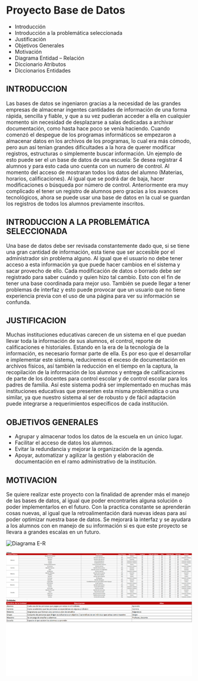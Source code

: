 # Proyecto Base de Datos

- Introducción
- Introducción a la problemática seleccionada
- Justificación
- Objetivos Generales
- Motivación
- Diagrama Entidad – Relación
- Diccionario Atributos
- Diccionarios Entidades


## INTRODUCCION
Las bases de datos se ingeniaron gracias a la necesidad de las grandes empresas de almacenar ingentes cantidades de información de una forma rápida, sencilla y fiable, y que a su vez pudieran acceder a ella en cualquier momento sin necesidad de desplazarse a salas dedicadas a archivar documentación, como hasta hace poco se venía haciendo. Cuando comenzó el despegue de los programas informáticos se empezaron a almacenar datos en los archivos de los programas, lo cual era más cómodo, pero aun así tenían grandes dificultades a la hora de querer modificar registros, estructuras o simplemente buscar información. Un ejemplo de esto puede ser el un base de datos de una escuela: Se desea registrar 4 alumnos y para esto cada uno cuenta con un numero de control. Al momento del acceso de mostraran todos los datos del alumno (Materias, horarios, calificaciones). Al igual que se podrá dar de baja, hacer modificaciones o búsqueda por número de control. Anteriormente era muy complicado el tener un registro de alumnos pero gracias a los avances tecnológicos, ahora se puede usar una base de datos en la cual se guardan los registros de todos los alumnos previamente inscritos.

## INTRODUCCION A LA PROBLEMÁTICA SELECCIONADA
Una base de datos debe ser revisada constantemente dado que, si se tiene una gran cantidad de información, esta tiene que ser accesible por el administrador sin problema alguno. Al igual que el usuario no debe tener acceso a esta información ya que puede hacer cambios en el sistema y sacar provecho de ello. Cada modificación de datos o borrado debe ser registrado para saber cuándo y quien hizo tal cambio. Esto con el fin de tener una base coordinada para mejor uso. También se puede llegar a tener problemas de interfaz y esto puede provocar que un usuario que no tiene experiencia previa con el uso de una página para ver su información se confunda.

## JUSTIFICACION
Muchas instituciones educativas carecen de un sistema en el que puedan llevar toda la información de sus alumnos, el control, reporte de calificaciones e historiales. Estando en la era de la tecnología de la información, es necesario formar parte de ella.
Es por eso que el desarrollar e implementar este sistema, reduciremos el exceso de documentación en archivos físicos, así también la reducción en el tiempo en la captura, la recopilación de la información de los alumnos y entrega de calificaciones de parte de los docentes para control escolar y de control escolar para los padres de familia.
Así este sistema podrá ser implementado en muchas más instituciones educativas que presenten esta misma problemática o una similar, ya que nuestro sistema al ser de robusto y de fácil adaptación puede integrarse a requerimientos específicos de cada institución.

## OBJETIVOS GENERALES
- Agrupar y almacenar todos los datos de la escuela en un único lugar.
- Facilitar el acceso de datos los alumnos.
- Evitar la redundancia y mejorar la organización de la agenda.
- Apoyar, automatizar y agilizar la gestión y elaboración de documentación en el ramo administrativo de la institución.

## MOTIVACION
Se quiere realizar este proyecto con la finalidad de aprender más el manejo de las bases de datos, al igual que poder encontrarles alguna solución o poder implementarlos en el futuro. Con la practica constante se aprenderán cosas nuevas, al igual que la retroalimentación dará nuevas ideas para así poder optimizar nuestra base de datos. Se mejorará la interfaz y se ayudara a los alumnos con en manejo de su información si es que este proyecto se llevara a grandes escalas en un futuro.


![Diagrama E-R](https://github.com/VictorGaona/Evaluaci-n-Ordinaria-Pr-ctica-Unidad-1/blob/master/Entidad%20Relacion.png)

![Diccionario Atributos](https://github.com/VictorGaona/Control-Escolar-/blob/master/diccionario%20atributos.png)
![Diccionario Entidades](https://github.com/VictorGaona/Control-Escolar-/blob/master/diccionario%20entidades.png)
